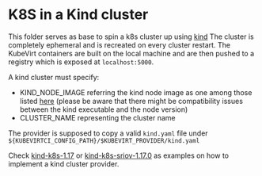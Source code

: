 # K8S in a Kind cluster

This folder serves as base to spin a k8s cluster up using [kind](https://github.com/kubernetes-sigs/kind) The cluster is completely ephemeral and is recreated on every cluster restart. 
The KubeVirt containers are built on the local machine and are then pushed to a registry which is exposed at
`localhost:5000`.

A kind cluster must specify:
* KIND_NODE_IMAGE referring the kind node image as one among those listed [here](https://hub.docker.com/r/kindest/node/tags) (please be aware that there might be compatibility issues between the kind executable and the node version)
* CLUSTER_NAME representing the cluster name 

The provider is supposed to copy a valid `kind.yaml` file under `${KUBEVIRTCI_CONFIG_PATH}/$KUBEVIRT_PROVIDER/kind.yaml`

Check [kind-k8s-1.17](../kind-k8s-1.17) or [kind-k8s-sriov-1.17.0](kind-k8s-sriov-1.17.0) as examples on how to implement a kind cluster provider.
